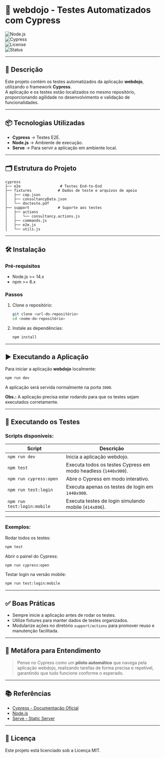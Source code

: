 
# 🚀 webdojo - Testes Automatizados com Cypress

![Node.js](https://img.shields.io/badge/node-%3E%3D14.x-brightgreen)  
![Cypress](https://img.shields.io/badge/cypress-%5E12.x-blue)  
![License](https://img.shields.io/badge/license-MIT-green)  
![Status](https://img.shields.io/badge/status-em%20desenvolvimento-yellow)

---

## 📖 Descrição

Este projeto contém os testes automatizados da aplicação **webdojo**, utilizando o framework **Cypress**.  
A aplicação e os testes estão localizados no mesmo repositório, proporcionando agilidade no desenvolvimento e validação de funcionalidades.

---

## 📦 Tecnologias Utilizadas

- **Cypress** → Testes E2E.
- **Node.js** → Ambiente de execução.
- **Serve** → Para servir a aplicação em ambiente local.

---

## 🗂️ Estrutura do Projeto

```
cypress
├── e2e                  # Testes End-to-End
├── fixtures            # Dados de teste e arquivos de apoio
│   ├── cep.json
│   ├── consultancyData.json
│   └── docteste.pdf
├── support             # Suporte aos testes
│   ├── actions
│   │   └── consultancy.actions.js
│   ├── commands.js
│   ├── e2e.js
│   └── utils.js
```

---

## 🛠️ Instalação

### Pré-requisitos

- Node.js >= 14.x
- npm >= 6.x

### Passos

1. Clone o repositório:

   ```bash
   git clone <url-do-repositório>
   cd <nome-do-repositório>
   ```

2. Instale as dependências:

   ```bash
   npm install
   ```

---

## ▶️ Executando a Aplicação

Para iniciar a aplicação **webdojo** localmente:

```bash
npm run dev
```

A aplicação será servida normalmente na porta `3000`.  

**Obs.:** A aplicação precisa estar rodando para que os testes sejam executados corretamente.

---

## 🧪 Executando os Testes

### Scripts disponíveis:

| Script | Descrição |
| ------- | -------- |
| `npm run dev` | Inicia a aplicação webdojo. |
| `npm test` | Executa todos os testes Cypress em modo headless (`1440x900`). |
| `npm run cypress:open` | Abre o Cypress em modo interativo. |
| `npm run test:login` | Executa apenas os testes de login em `1440x900`. |
| `npm run test:login:mobile` | Executa testes de login simulando mobile (`414x896`). |

---

### Exemplos:

Rodar todos os testes:

```bash
npm test
```

Abrir o painel do Cypress:

```bash
npm run cypress:open
```

Testar login na versão mobile:

```bash
npm run test:login:mobile
```

---

## ✅ Boas Práticas

- Sempre inicie a aplicação antes de rodar os testes.
- Utilize fixtures para manter dados de testes organizados.
- Modularize ações no diretório `support/actions` para promover reuso e manutenção facilitada.

---

## 🧭 Metáfora para Entendimento

> Pense no Cypress como um **piloto automático** que navega pela aplicação webdojo, realizando tarefas de forma precisa e repetível, garantindo que tudo funcione conforme o esperado.

---

## 📚 Referências

- [Cypress - Documentação Oficial](https://docs.cypress.io/)
- [Node.js](https://nodejs.org/)
- [Serve - Static Server](https://www.npmjs.com/package/serve)

---

## 📝 Licença

Este projeto está licenciado sob a Licença MIT.
